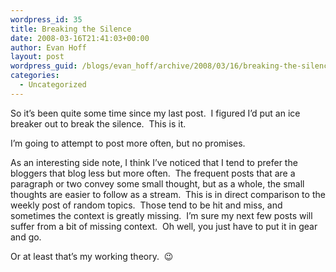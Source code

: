 ```yaml
---
wordpress_id: 35
title: Breaking the Silence
date: 2008-03-16T21:41:03+00:00
author: Evan Hoff
layout: post
wordpress_guid: /blogs/evan_hoff/archive/2008/03/16/breaking-the-silence.aspx
categories:
  - Uncategorized
---
```

So it&#8217;s been quite some time since my last post.&nbsp; I figured I&#8217;d put an ice breaker out to break the silence.&nbsp; This is it.

I&#8217;m going to attempt to post more often, but no promises.

As an interesting side note, I think I&#8217;ve noticed that I tend to prefer the bloggers that blog less but more often.&nbsp; The frequent posts that are a paragraph or two convey some small thought, but as a whole, the small thoughts are easier to follow as a stream.&nbsp; This is in direct&nbsp;comparison to the weekly post of random topics.&nbsp; Those tend to be hit and miss, and sometimes the context is greatly missing.&nbsp; I&#8217;m sure my next few posts will suffer from a bit of missing context.&nbsp; Oh well, you just have to put it in gear and go.&nbsp; 

Or at least that&#8217;s my working theory.&nbsp; 😉